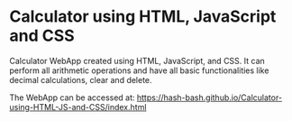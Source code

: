 # Calculator using HTML, JavaScript and CSS
Calculator WebApp created using HTML, JavaScript, and CSS. It can perform all arithmetic operations and have all basic functionalities like decimal calculations, clear and delete.

The WebApp can be accessed at: https://hash-bash.github.io/Calculator-using-HTML-JS-and-CSS/index.html
